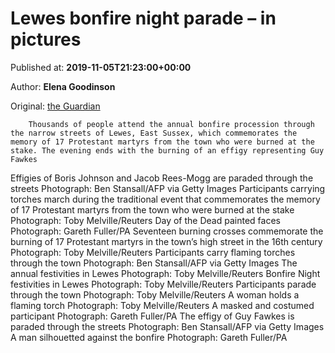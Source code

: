 
# Lewes bonfire night parade – in pictures

Published at: **2019-11-05T21:23:00+00:00**

Author: **Elena Goodinson**

Original: [the Guardian](https://www.theguardian.com/uk-news/gallery/2019/nov/05/lewes-bonfire-night-parade-in-pictures)


        Thousands of people attend the annual bonfire procession through the narrow streets of Lewes, East Sussex, which commemorates the memory of 17 Protestant martyrs from the town who were burned at the stake. The evening ends with the burning of an effigy representing Guy Fawkes
      
Effigies of Boris Johnson and Jacob Rees-Mogg are paraded through the streets
Photograph: Ben Stansall/AFP via Getty Images
Participants carrying torches march during the traditional event that commemorates the memory of 17 Protestant martyrs from the town who were burned at the stake
Photograph: Toby Melville/Reuters
Day of the Dead painted faces
Photograph: Gareth Fuller/PA
Seventeen burning crosses commemorate the burning of 17 Protestant martyrs in the town’s high street in the 16th century
Photograph: Toby Melville/Reuters
Participants carry flaming torches through the town
Photograph: Ben Stansall/AFP via Getty Images
The annual festivities in Lewes
Photograph: Toby Melville/Reuters
Bonfire Night festivities in Lewes
Photograph: Toby Melville/Reuters
Participants parade through the town
Photograph: Toby Melville/Reuters
A woman holds a flaming torch
Photograph: Toby Melville/Reuters
A masked and costumed participant
Photograph: Gareth Fuller/PA
The effigy of Guy Fawkes is paraded through the streets
Photograph: Ben Stansall/AFP via Getty Images
A man silhouetted against the bonfire
Photograph: Gareth Fuller/PA
